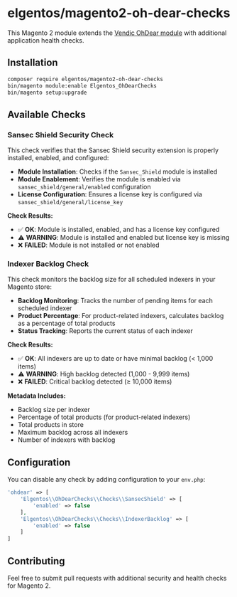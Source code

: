 # elgentos/magento2-oh-dear-checks

This Magento 2 module extends the [Vendic OhDear module](https://github.com/vendic/magento2-oh-dear) with additional application health checks.

## Installation

```bash
composer require elgentos/magento2-oh-dear-checks
bin/magento module:enable Elgentos_OhDearChecks
bin/magento setup:upgrade
```

## Available Checks

### Sansec Shield Security Check

This check verifies that the Sansec Shield security extension is properly installed, enabled, and configured:

- **Module Installation**: Checks if the `Sansec_Shield` module is installed
- **Module Enablement**: Verifies the module is enabled via `sansec_shield/general/enabled` configuration
- **License Configuration**: Ensures a license key is configured via `sansec_shield/general/license_key`

**Check Results:**
- ✅ **OK**: Module is installed, enabled, and has a license key configured
- ⚠️ **WARNING**: Module is installed and enabled but license key is missing
- ❌ **FAILED**: Module is not installed or not enabled

### Indexer Backlog Check

This check monitors the backlog size for all scheduled indexers in your Magento store:

- **Backlog Monitoring**: Tracks the number of pending items for each scheduled indexer
- **Product Percentage**: For product-related indexers, calculates backlog as a percentage of total products
- **Status Tracking**: Reports the current status of each indexer

**Check Results:**
- ✅ **OK**: All indexers are up to date or have minimal backlog (< 1,000 items)
- ⚠️ **WARNING**: High backlog detected (1,000 - 9,999 items)
- ❌ **FAILED**: Critical backlog detected (≥ 10,000 items)

**Metadata Includes:**
- Backlog size per indexer
- Percentage of total products (for product-related indexers)
- Total products in store
- Maximum backlog across all indexers
- Number of indexers with backlog

## Configuration

You can disable any check by adding configuration to your `env.php`:

```php
'ohdear' => [
    'Elgentos\\OhDearChecks\\Checks\\SansecShield' => [
        'enabled' => false
    ],
    'Elgentos\\OhDearChecks\\Checks\\IndexerBacklog' => [
        'enabled' => false
    ]
]
```

## Contributing

Feel free to submit pull requests with additional security and health checks for Magento 2.
